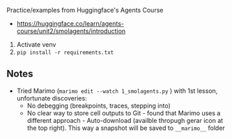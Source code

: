 Practice/examples from Huggingface's Agents Course

- https://huggingface.co/learn/agents-course/unit2/smolagents/introduction

1. Activate venv
2. `pip install -r requirements.txt`

## Notes

- Tried Marimo (`marimo edit --watch 1_smolagents.py` ) with 1st lesson, unfortunate discoveries:
    - No debegging (breakpoints, traces, stepping into)
    - No clear way to store cell outputs to Git - found that Marimo uses a different approach - Auto-download (availble thropugh gerar icon at the top right). This way a snapshot will be saved to `__marimo__` folder